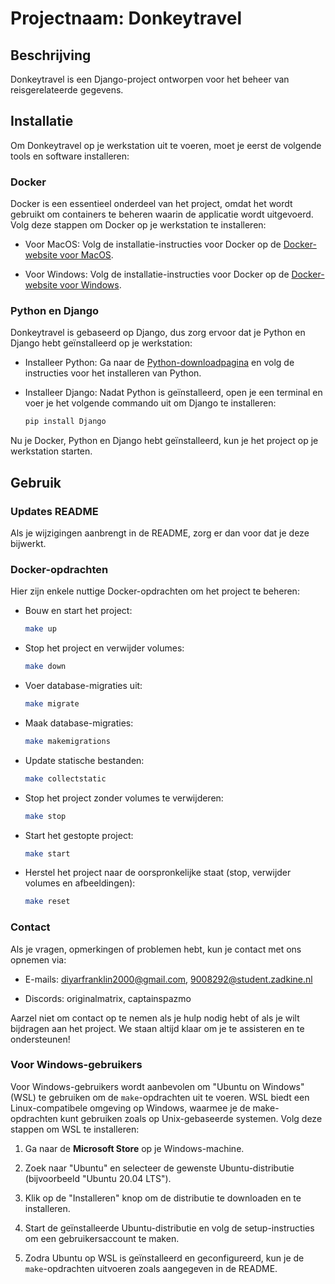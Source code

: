 # Projectnaam: Donkeytravel

## Beschrijving

Donkeytravel is een Django-project ontworpen voor het beheer van reisgerelateerde gegevens.

## Installatie

Om Donkeytravel op je werkstation uit te voeren, moet je eerst de volgende tools en software installeren:

### Docker

Docker is een essentieel onderdeel van het project, omdat het wordt gebruikt om containers te beheren waarin de applicatie wordt uitgevoerd. Volg deze stappen om Docker op je werkstation te installeren:

- Voor MacOS: Volg de installatie-instructies voor Docker op de [Docker-website voor MacOS](https://www.docker.com/products/docker-desktop/).

- Voor Windows: Volg de installatie-instructies voor Docker op de [Docker-website voor Windows](https://www.docker.com/products/docker-desktop/).

### Python en Django

Donkeytravel is gebaseerd op Django, dus zorg ervoor dat je Python en Django hebt geïnstalleerd op je werkstation:

- Installeer Python: Ga naar de [Python-downloadpagina](https://www.python.org/downloads/) en volg de instructies voor het installeren van Python.

- Installeer Django: Nadat Python is geïnstalleerd, open je een terminal en voer je het volgende commando uit om Django te installeren:

  ```bash
  pip install Django
  ```

Nu je Docker, Python en Django hebt geïnstalleerd, kun je het project op je werkstation starten.

## Gebruik

### Updates README

Als je wijzigingen aanbrengt in de README, zorg er dan voor dat je deze bijwerkt.

### Docker-opdrachten

Hier zijn enkele nuttige Docker-opdrachten om het project te beheren:

- Bouw en start het project:

  ```bash
  make up
  ```

- Stop het project en verwijder volumes:

  ```bash
  make down
  ```

- Voer database-migraties uit:

  ```bash
  make migrate
  ```

- Maak database-migraties:

  ```bash
  make makemigrations
  ```

- Update statische bestanden:

  ```bash
  make collectstatic
  ```

- Stop het project zonder volumes te verwijderen:

  ```bash
  make stop
  ```

- Start het gestopte project:

  ```bash
  make start
  ```

- Herstel het project naar de oorspronkelijke staat (stop, verwijder volumes en afbeeldingen):

  ```bash
  make reset
  ```


### Contact

Als je vragen, opmerkingen of problemen hebt, kun je contact met ons opnemen via:

- E-mails:  [diyarfranklin2000@gmail.com](mailto:diyarfranklin2000@gmail.com), 
            [9008292@student.zadkine.nl](mailto:9008292@student.zadkine.nl)

- Discords: originalmatrix,
            captainspazmo

Aarzel niet om contact op te nemen als je hulp nodig hebt of als je wilt bijdragen aan het project. We staan altijd klaar om je te assisteren en te ondersteunen! 

### Voor Windows-gebruikers

Voor Windows-gebruikers wordt aanbevolen om "Ubuntu on Windows" (WSL) te gebruiken om de `make`-opdrachten uit te voeren. WSL biedt een Linux-compatibele omgeving op Windows, waarmee je de make-opdrachten kunt gebruiken zoals op Unix-gebaseerde systemen. Volg deze stappen om WSL te installeren:

1. Ga naar de **Microsoft Store** op je Windows-machine.

2. Zoek naar "Ubuntu" en selecteer de gewenste Ubuntu-distributie (bijvoorbeeld "Ubuntu 20.04 LTS").

3. Klik op de "Installeren" knop om de distributie te downloaden en te installeren.

4. Start de geïnstalleerde Ubuntu-distributie en volg de setup-instructies om een gebruikersaccount te maken.

5. Zodra Ubuntu op WSL is geïnstalleerd en geconfigureerd, kun je de `make`-opdrachten uitvoeren zoals aangegeven in de README.
